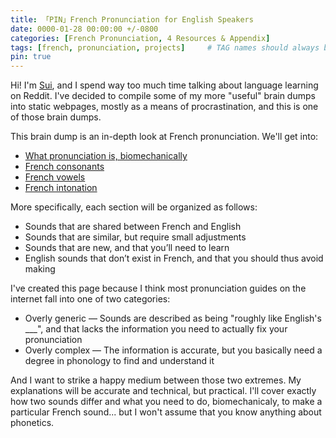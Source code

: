 ```yaml
---
title: 「PIN」French Pronunciation for English Speakers
date: 0000-01-28 00:00:00 +/-0800
categories: [French Pronunciation, 4 Resources & Appendix]
tags: [french, pronunciation, projects]     # TAG names should always be lowercase
pin: true
---
```


Hi! I'm [Sui](https://www.reddit.com/user/SuikaCider/), and I spend way too much time talking about language learning on Reddit. I've decided to compile some of my more "useful" brain dumps into static webpages, mostly as a means of procrastination, and this is one of those brain dumps.

This brain dump is an in-depth look at French pronunciation. We'll get into:
- [What pronunciation is, biomechanically](https://suikacider.github.io/posts/Start-Here/)
- [French consonants](https://suikacider.github.io/posts/French-Consonants-Overview/)
- [French vowels](https://suikacider.github.io/posts/French-Vowels-Overview/)
- [French intonation](https://suikacider.github.io/posts/French-Suprasegmentals/)

More specifically, each section will be organized as follows:
- Sounds that are shared between French and English
- Sounds that are similar, but require small adjustments
- Sounds that are new, and that you’ll need to learn
- English sounds that don’t exist in French, and that you should thus avoid making

I've created this page because I think most pronunciation guides on the internet fall into one of two categories:

- Overly generic — Sounds are described as being "roughly like English's ___", and that lacks the information you need to actually fix your pronunciation
- Overly complex — The information is accurate, but you basically need a degree in phonology to find and understand it

And I want to strike a happy medium between those two extremes. My explanations will be accurate and technical, but practical. I'll cover exactly how two sounds differ and what you need to do, biomechanicaly, to make a particular French sound... but I won't assume that you know anything about phonetics.

